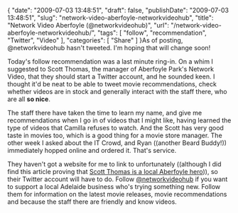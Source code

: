 {
    "date": "2009-07-03 13:48:51",
    "draft": false,
    "publishDate": "2009-07-03 13:48:51",
    "slug": "network-video-aberfoyle-networkvideohub",
    "title": "Network Video Aberfoyle (@networkvideohub)",
    "url": "\/network-video-aberfoyle-networkvideohub\/",
    "tags": [
        "follow",
        "recommendation",
        "Twitter",
        "Video"
    ],
    "categories": [
        "Share"
    ]
}As of posting, @networkvideohub hasn't tweeted. I'm hoping that will
change soon!

Today's follow recommendation was a last minute ring-in. On a whim I
suggested to Scott Thomas, the manager of Aberfoyle Park's Network
Video, that they should start a Twitter account, and he sounded keen. I
thought it'd be neat to be able to tweet movie recommendations, check
whether videos are in stock and generally interact with the staff there,
who are all **so nice**.

The staff there have taken the time to learn my name, and give me
recommendations when I go in of videos that I might like, having learned
the type of videos that Camilla refuses to watch. And the Scott has very
good taste in movies too, which is a good thing for a movie store
manager. The other week I asked about the IT Crowd, and Ryan ((another
Beard Buddy!)) immediately hopped online and ordered it. That's service.

They haven't got a website for me to link to unfortunately ((although I
did find this article proving that [Scott Thomas is a local Aberfoyle
hero](http://hills-and-valley-messenger.whereilive.com.au/news/story/aberfoyle-post-office-to-return/))),
so their Twitter account will have to do. Follow
[@networkvideohub](http://twitter.com/networkvideohub) if you want to
support a local Adelaide business who's trying something new. Follow
them for information on the latest movie releases, movie recommendations
and because the staff there are friendly and know videos.